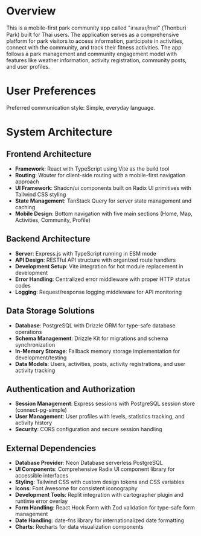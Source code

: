 # Overview

This is a mobile-first park community app called "สวนธนบุรีรมย์" (Thonburi Park) built for Thai users. The application serves as a comprehensive platform for park visitors to access information, participate in activities, connect with the community, and track their fitness activities. The app follows a park management and community engagement model with features like weather information, activity registration, community posts, and user profiles.

# User Preferences

Preferred communication style: Simple, everyday language.

# System Architecture

## Frontend Architecture
- **Framework**: React with TypeScript using Vite as the build tool
- **Routing**: Wouter for client-side routing with a mobile-first navigation approach
- **UI Framework**: Shadcn/ui components built on Radix UI primitives with Tailwind CSS styling
- **State Management**: TanStack Query for server state management and caching
- **Mobile Design**: Bottom navigation with five main sections (Home, Map, Activities, Community, Profile)

## Backend Architecture
- **Server**: Express.js with TypeScript running in ESM mode
- **API Design**: RESTful API structure with organized route handlers
- **Development Setup**: Vite integration for hot module replacement in development
- **Error Handling**: Centralized error middleware with proper HTTP status codes
- **Logging**: Request/response logging middleware for API monitoring

## Data Storage Solutions
- **Database**: PostgreSQL with Drizzle ORM for type-safe database operations
- **Schema Management**: Drizzle Kit for migrations and schema synchronization
- **In-Memory Storage**: Fallback memory storage implementation for development/testing
- **Data Models**: Users, activities, posts, activity registrations, and user activity tracking

## Authentication and Authorization
- **Session Management**: Express sessions with PostgreSQL session store (connect-pg-simple)
- **User Management**: User profiles with levels, statistics tracking, and activity history
- **Security**: CORS configuration and secure session handling

## External Dependencies
- **Database Provider**: Neon Database serverless PostgreSQL
- **UI Components**: Comprehensive Radix UI component library for accessible interfaces
- **Styling**: Tailwind CSS with custom design tokens and CSS variables
- **Icons**: Font Awesome for consistent iconography
- **Development Tools**: Replit integration with cartographer plugin and runtime error overlay
- **Form Handling**: React Hook Form with Zod validation for type-safe form management
- **Date Handling**: date-fns library for internationalized date formatting
- **Charts**: Recharts for data visualization components